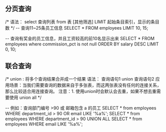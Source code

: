## 分页查询
/*
语法： select 查询列表 from 表 [其他筛选] LIMIT 起始条目索引，显示的条目数
*/
-- 查询11~25条员工信息
SELECT * FROM employees
LIMIT 10, 15;

-- 查询有奖金的员工信息，并且工资较高的前10名显示出来
SELECT * FROM employees
where commission_pct is not null
ORDER BY salary DESC LIMIT 0, 10;

## 联合查询
/*
union : 将多个查询结果合并成一个结果
语法： 查询语句1 union 查询语句2
应用场景：当我们需要查询的数据来自于多张表，而这两张表没有任何的连接关系，那么比较适合用连接查询。
注意：1. 使用union时会默认会去重，如果不想去重需要使用 union all 
*/

-- 例如：查询部门编号 >90 或 邮箱包含 a 的员工
SELECT * from employees WHERE department_id > 90 OR email LIKE '%a%';
SELECT * from employees WHERE department_id > 90 UNION ALL SELECT * from employees WHERE email LIKE '%a%';


